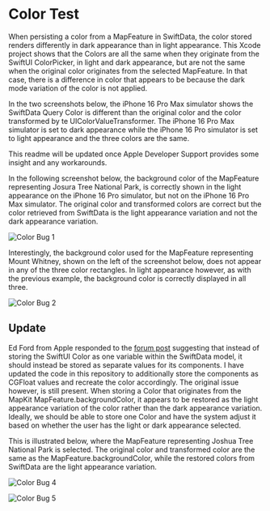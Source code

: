 # Color Test
When persisting a color from a MapFeature in SwiftData, the color stored renders differently in dark appearance than in light appearance. This Xcode project shows that the Colors are all the same when they originate from the SwiftUI ColorPicker, in light and dark appearance, but are not the same when the original color originates from the selected MapFeature. In that case, there is a difference in color that appears to be because the dark mode variation of the color is not applied.

In the two screenshots below, the iPhone 16 Pro Max simulator shows the SwiftData Query Color is different than the original color and the color transformed by te UIColorValueTransformer. The iPhone 16 Pro Max simulator is set to dark appearance while the iPhone 16 Pro simulator is set to light appearance and the three colors are the same.

This readme will be updated once Apple Developer Support provides some insight and any workarounds.

In the following screenshot below, the background color of the MapFeature representing Josura Tree National Park, is correctly shown in the light appearance on the iPhone 16 Pro simulator, but not on the iPhone 16 Pro Max simulator. The original color and transformed colors are correct but the color retrieved from SwiftData is the light appearance variation and not the dark appearance variation. 

![Color Bug 1](https://github.com/user-attachments/assets/c43742a5-b0d4-40f6-b101-0a99fe0b0df4)

Interestingly, the background color used for the MapFeature representing Mount Whitney, shown on the left of the screenshot below, does not appear in any of the three color rectangles. In light appearance however, as with the previous example, the background color is correctly displayed in all three.

![Color Bug 2](https://github.com/user-attachments/assets/6ad5010e-1242-4446-80aa-a6ad316a3fd2)

## Update

Ed Ford from Apple responded to the [forum post](https://forums.developer.apple.com/forums/thread/768918) suggesting that instead of storing the SwiftUI Color as one variable within the SwiftData model, it should instead be stored as separate values for its components. I have updated the code in this repository to additionally store the components as CGFloat values and recreate the color accordingly. The original issue however, is still present. When storing a Color that originates from the MapKit MapFeature.backgroundColor, it appears to be restored as the light appearance variation of the color rather than the dark appearance variation. Ideally, we should be able to store one Color and have the system adjust it based on whether the user has the light or dark appearance selected.

This is illustrated below, where the MapFeature representing Joshua Tree National Park is selected. The original color and transformed color are the same as the MapFeature.backgroundColor, while the restored colors from SwiftData are the light appearance variation.

![Color Bug 4](https://github.com/user-attachments/assets/913bb184-b29b-447b-b608-101a1245a5ba)

![Color Bug 5](https://github.com/user-attachments/assets/b48aecf5-97c7-4386-8aa6-ee38f61ea25a)
